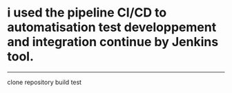 # i used the pipeline CI/CD to automatisation test developpement and integration continue by Jenkins tool.
----------------------------------------------------------------------------------------------------------
clone repository
build
test
